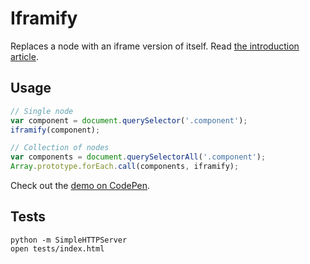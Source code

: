 # Iframify

Replaces a node with an iframe version of itself. Read [the introduction article](http://dev.edenspiekermann.com/2016/04/05/introducing-iframify/).


## Usage

```js
// Single node
var component = document.querySelector('.component');
iframify(component);

// Collection of nodes
var components = document.querySelectorAll('.component');
Array.prototype.forEach.call(components, iframify);
```

Check out the [demo on CodePen](http://codepen.io/HugoGiraudel/pen/vGWpyr?editors=1000).


## Tests

```
python -m SimpleHTTPServer
open tests/index.html
```
